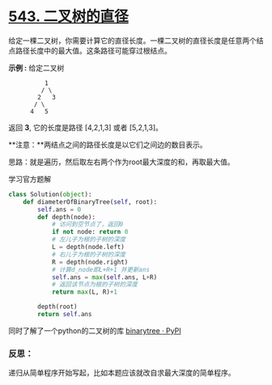 # [543. 二叉树的直径](https://leetcode-cn.com/problems/diameter-of-binary-tree/)

给定一棵二叉树，你需要计算它的直径长度。一棵二叉树的直径长度是任意两个结点路径长度中的最大值。这条路径可能穿过根结点。

**示例 :**
 给定二叉树

```
          1
         / \
        2   3
       / \     
      4   5    
```

返回 **3**, 它的长度是路径 [4,2,1,3] 或者 [5,2,1,3]。

**注意：**两结点之间的路径长度是以它们之间边的数目表示。

思路：就是遍历，然后取左右两个作为root最大深度的和，再取最大值。

学习官方题解

```python
class Solution(object):
    def diameterOfBinaryTree(self, root):
        self.ans = 0
        def depth(node):
            # 访问到空节点了，返回0
            if not node: return 0
            # 左儿子为根的子树的深度
            L = depth(node.left)
            # 右儿子为根的子树的深度
            R = depth(node.right)
            # 计算d_node即L+R+1 并更新ans
            self.ans = max(self.ans, L+R)
            # 返回该节点为根的子树的深度
            return max(L, R)+1

        depth(root)
        return self.ans
```

同时了解了一个python的二叉树的库 [binarytree · PyPI](https://pypi.org/project/binarytree/)  

### **反思**：

递归从简单程序开始写起，比如本题应该就改自求最大深度的简单程序。
